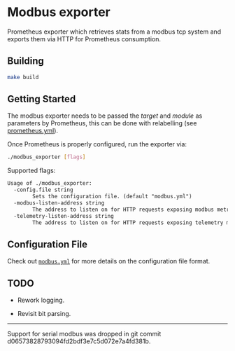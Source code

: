 # Modbus exporter

Prometheus exporter which retrieves stats from a modbus tcp system and exports
them via HTTP for Prometheus consumption.


## Building

```bash
make build
```


## Getting Started

The modbus exporter needs to be passed the *target* and *module* as parameters
by Prometheus, this can be done with relabelling (see
[prometheus.yml](prometheus.yml)).

Once Prometheus is properly configured, run the exporter via:

```bash
./modbus_exporter [flags]
```

Supported flags:

[embedmd]:# (help.txt)
```txt
Usage of ./modbus_exporter:
  -config.file string
    	Sets the configuration file. (default "modbus.yml")
  -modbus-listen-address string
    	The address to listen on for HTTP requests exposing modbus metrics. (default ":9602")
  -telemetry-listen-address string
    	The address to listen on for HTTP requests exposing telemetry metrics about the exporter itself. (default ":9011")
```


## Configuration File

Check out [`modbus.yml`](/modbus.yml) for more details on the configuration file
format.


## TODO

- Rework logging.

- Revisit bit parsing.


---


Support for serial modbus was dropped in git commit
d06573828793094fd2bdf3e7c5d072e7a4fd381b.
